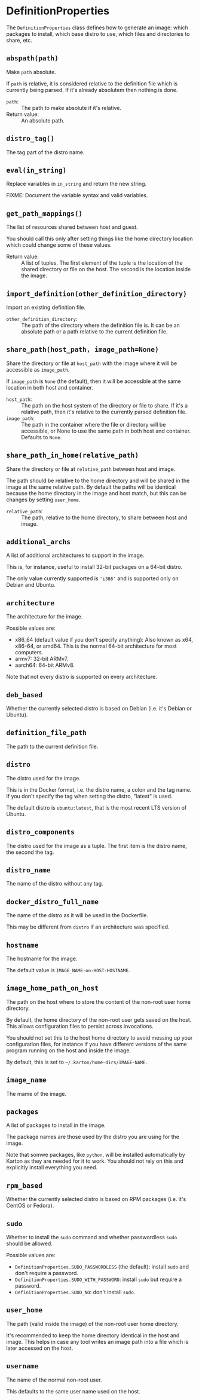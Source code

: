 DefinitionProperties
====================

The `DefinitionProperties` class defines how to generate an image: which packages
to install, which base distro to use, which files and directories to share, etc.



`abspath(path)`
---------------
Make `path` absolute.

If `path` is relative, it is considered relative to the definition file which is
currently being parsed.
If it's already absolutem then nothing is done.

<dl>
<dt><code>path</code>:</dt>
<dd>The path to make absolute if it's relative.
</dd>
<dt>Return value:</dt>
<dd>An absolute path.
</dd>
</dl>

`distro_tag()`
--------------
The tag part of the distro name.

`eval(in_string)`
-----------------
Replace variables in `in_string` and return the new string.

FIXME: Document the variable syntax and valid variables.

`get_path_mappings()`
---------------------
The list of resources shared between host and guest.

You should call this only after setting things like the home directory location which
could change some of these values.

<dl>
<dt>Return value:</dt>
<dd>A list of tuples.
The first element of the tuple is the location of the shared directory or file on
the host.
The second is the location inside the image.
</dd>
</dl>

`import_definition(other_definition_directory)`
-----------------------------------------------
Import an existing definition file.

<dl>
<dt><code>other_definition_directory</code>:</dt>
<dd>The path of the directory where the definition file is.
It can be an absolute path or a path relative to the current definition file.
</dd>
</dl>

`share_path(host_path, image_path=None)`
----------------------------------------
Share the directory or file at `host_path` with the image where it will be
accessible as `image_path`.

If `image_path` is `None` (the default), then it will be accessible at the
same location in both host and container.

<dl>
<dt><code>host_path</code>:</dt>
<dd>The path on the host system of the directory or file to share.
If it's a relative path, then it's relative to the currently parsed
definition file.
</dd>
<dt><code>image_path</code>:</dt>
<dd>The path in the container where the file or directory will be accessible,
or None to use the same path in both host and container.
Defaults to <code>None</code>.
</dd>
</dl>

`share_path_in_home(relative_path)`
-----------------------------------
Share the directory or file at `relative_path` between host and image.

The path should be relative to the home directory and will be shared in
the image at the same relative path.
By default the paths will be identical because the home directory in the
image and host match, but this can be changes by setting `user_home`.

<dl>
<dt><code>relative_path</code>:</dt>
<dd>The path, relative to the home directory, to share between host and
image.
</dd>
</dl>

`additional_archs`
------------------
A list of additional architectures to support in the image.

This is, for instance, useful to install 32-bit packages on a 64-bit distro.

The only value currently supported is `'i386'` and is supported only on Debian
and Ubuntu.

`architecture`
--------------
The architecture for the image.

Possible values are:

- x86_64 (default value if you don't specify anything): Also known as x64, x86-64,
  or amd64. This is the normal 64-bit architecture for most computers.
- armv7: 32-bit ARMv7.
- aarch64: 64-bit ARMv8.

Note that not every distro is supported on every architecture.

`deb_based`
-----------
Whether the currently selected distro is based on Debian (i.e. it's Debian or Ubuntu).

`definition_file_path`
----------------------
The path to the current definition file.

`distro`
--------
The distro used for the image.

This is in the Docker format, i.e. the distro name, a colon and the tag name.
If you don't specify the tag when setting the distro, "latest" is used.

The default distro is `ubuntu:latest`, that is the most recent LTS version
of Ubuntu.

`distro_components`
-------------------
The distro used for the image as a tuple.
The first item is the distro name, the second the tag.

`distro_name`
-------------
The name of the distro without any tag.

`docker_distro_full_name`
-------------------------
The name of the distro as it will be used in the Dockerfile.

This may be different from `distro` if an architecture was specified.

`hostname`
----------
The hostname for the image.

The default value is `IMAGE_NAME-on-HOST-HOSTNAME`.

`image_home_path_on_host`
-------------------------
The path on the host where to store the content of the non-root user home directory.

By default, the home directory of the non-root user gets saved on the host. This
allows configuration files to persist across invocations.

You should not set this to the host home directory to avoid messing up your
configuration files, for instance if you have different versions of the same
program running on the host and inside the image.

By default, this is set to `~/.karton/home-dirs/IMAGE-NAME`.

`image_name`
------------
The mame of the image.

`packages`
----------
A list of packages to install in the image.

The package names are those used by the distro you are using for the image.

Note that somwe packages, like `python`, will be installed automatically by
Karton as they are needed for it to work. You should not rely on this and
explicitly install everything you need.

`rpm_based`
-----------
Whether the currently selected distro is based on RPM packages (i.e. it's CentOS or
Fedora).

`sudo`
------
Whether to install the `sudo` command and whether passwordless `sudo` should
be allowed.

Possible values are:

- `DefinitionProperties.SUDO_PASSWORDLESS` (the default):
  install `sudo` and don't require a password.
- `DefinitionProperties.SUDO_WITH_PASSWORD`:
  install `sudo` but require a password.
- `DefinitionProperties.SUDO_NO`:
  don't install `sudo`.

`user_home`
-----------
The path (valid inside the image) of the non-root user home directory.

It's recommended to keep the home directory identical in the host and image.
This helps in case any tool writes an image path into a file which is later
accessed on the host.

`username`
----------
The name of the normal non-root user.

This defaults to the same user name used on the host.
